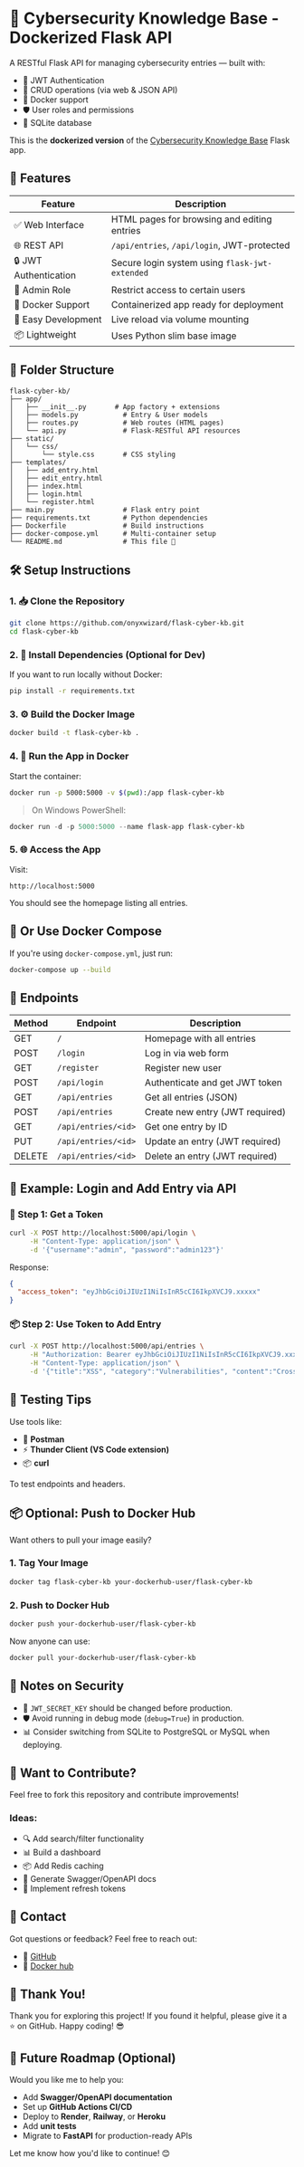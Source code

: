 # 🔐 Cybersecurity Knowledge Base - Dockerized Flask API

A RESTful Flask API for managing cybersecurity entries — built with:

- 🔐 JWT Authentication  
- 📄 CRUD operations (via web & JSON API)  
- 🔧 Docker support  
- 🛡️ User roles and permissions  
- 💾 SQLite database  

This is the **dockerized version** of the [Cybersecurity Knowledge Base](https://github.com/onyxwizard/flask-learning-roadmap) Flask app.



## 🧩 Features

| Feature | Description |
|--------|-------------|
| ✅ Web Interface | HTML pages for browsing and editing entries |
| 🌐 REST API | `/api/entries`, `/api/login`, JWT-protected |
| 🔒 JWT Authentication | Secure login system using `flask-jwt-extended` |
| 👤 Admin Role | Restrict access to certain users |
| 🧱 Docker Support | Containerized app ready for deployment |
| 🧪 Easy Development | Live reload via volume mounting |
| 📦 Lightweight | Uses Python slim base image |



## 📁 Folder Structure

```
flask-cyber-kb/
├── app/
│   ├── __init__.py       # App factory + extensions
│   ├── models.py           # Entry & User models
│   ├── routes.py           # Web routes (HTML pages)
│   └── api.py              # Flask-RESTful API resources
├── static/
│   └── css/
│       └── style.css       # CSS styling
├── templates/
│   ├── add_entry.html
│   ├── edit_entry.html
│   ├── index.html
│   ├── login.html
│   └── register.html
├── main.py                 # Flask entry point
├── requirements.txt        # Python dependencies
├── Dockerfile              # Build instructions
├── docker-compose.yml      # Multi-container setup
└── README.md               # This file 🎉
```



## 🛠️ Setup Instructions

### 1. 📥 Clone the Repository

```bash
git clone https://github.com/onyxwizard/flask-cyber-kb.git
cd flask-cyber-kb
```



### 2. 🧰 Install Dependencies (Optional for Dev)

If you want to run locally without Docker:

```bash
pip install -r requirements.txt
```



### 3. ⚙️ Build the Docker Image

```bash
docker build -t flask-cyber-kb .
```



### 4. 🚀 Run the App in Docker

Start the container:

```bash
docker run -p 5000:5000 -v $(pwd):/app flask-cyber-kb
```

> On Windows PowerShell:
```powershell
docker run -d -p 5000:5000 --name flask-app flask-cyber-kb
```



### 5. 🌐 Access the App

Visit:
```
http://localhost:5000
```

You should see the homepage listing all entries.



## 🔄 Or Use Docker Compose

If you're using `docker-compose.yml`, just run:

```bash
docker-compose up --build
```



## 🔗 Endpoints

| Method | Endpoint                | Description                     |
|--------|-------------------------|---------------------------------|
| GET    | `/`                     | Homepage with all entries       |
| POST   | `/login`                | Log in via web form             |
| GET    | `/register`             | Register new user               |
| POST   | `/api/login`            | Authenticate and get JWT token  |
| GET    | `/api/entries`          | Get all entries (JSON)          |
| POST   | `/api/entries`          | Create new entry (JWT required) |
| GET    | `/api/entries/<id>`     | Get one entry by ID              |
| PUT    | `/api/entries/<id>`     | Update an entry (JWT required)   |
| DELETE | `/api/entries/<id>`     | Delete an entry (JWT required)   |



## 🔑 Example: Login and Add Entry via API

### 🔐 Step 1: Get a Token

```bash
curl -X POST http://localhost:5000/api/login \
     -H "Content-Type: application/json" \
     -d '{"username":"admin", "password":"admin123"}'
```

Response:
```json
{
  "access_token": "eyJhbGciOiJIUzI1NiIsInR5cCI6IkpXVCJ9.xxxxx"
}
```

### 📦 Step 2: Use Token to Add Entry

```bash
curl -X POST http://localhost:5000/api/entries \
     -H "Authorization: Bearer eyJhbGciOiJIUzI1NiIsInR5cCI6IkpXVCJ9.xxxxx" \
     -H "Content-Type: application/json" \
     -d '{"title":"XSS", "category":"Vulnerabilities", "content":"Cross-site scripting.", "user_id":1}'
```



## 🧪 Testing Tips

Use tools like:
- 🐢 **Postman**
- ⚡ **Thunder Client (VS Code extension)**
- 📦 **curl**

To test endpoints and headers.



## 📦 Optional: Push to Docker Hub

Want others to pull your image easily?

### 1. Tag Your Image

```bash
docker tag flask-cyber-kb your-dockerhub-user/flask-cyber-kb
```

### 2. Push to Docker Hub

```bash
docker push your-dockerhub-user/flask-cyber-kb
```

Now anyone can use:

```bash
docker pull your-dockerhub-user/flask-cyber-kb
```



## 📝 Notes on Security

- 🔐 `JWT_SECRET_KEY` should be changed before production.
- 🛡️ Avoid running in debug mode (`debug=True`) in production.
- 📊 Consider switching from SQLite to PostgreSQL or MySQL when deploying.



## 🧱 Want to Contribute?

Feel free to fork this repository and contribute improvements!

### Ideas:
- 🔍 Add search/filter functionality
- 📊 Build a dashboard
- 📦 Add Redis caching
- 📖 Generate Swagger/OpenAPI docs
- 🧬 Implement refresh tokens


## 💬 Contact

Got questions or feedback? Feel free to reach out:

- 🐙 [GitHub](https://github.com/onyxwizard)
- 🐳  [Docker hub](https://hub.docker.com/u/onyxwizard)



## 🎉 Thank You!

Thank you for exploring this project! If you found it helpful, please give it a ⭐ on GitHub. Happy coding! 😎



## 🚀 Future Roadmap (Optional)

Would you like me to help you:
- Add **Swagger/OpenAPI documentation**
- Set up **GitHub Actions CI/CD**
- Deploy to **Render**, **Railway**, or **Heroku**
- Add **unit tests**
- Migrate to **FastAPI** for production-ready APIs

Let me know how you'd like to continue! 😊